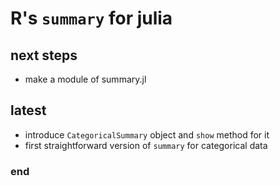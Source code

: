 # R's `summary` for julia

## next steps
 - make a module of summary.jl

## latest
 - introduce `CategoricalSummary` object and `show` method for it
 - first straightforward version of `summary` for categorical data


### end
